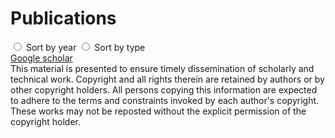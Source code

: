 # Publications

 <div class="row">
          <div class="col-lg-12">
            <div class="bs-component">
              <div class="btn-toolbar">
              <div class="btn-group" data-toggle="buttons">
                <label class="btn btn-primary btn-sm active" onclick="pubCall_year();">
                		<i class="fa fa-sort"></i>
                    <input type="radio" name="options" id="option1"> Sort by year
                </label>
                <label class="btn btn-sm btn-primary" onclick="pubCall_type();">
                		<i class="fa fa-sort"></i>
                    <input type="radio" name="options" id="option2"> Sort by type
                </label>
              </div>
              <a href="http://scholar.google.fr/citations?user=Fnkc3a4AAAAJ&amp;hl=en" class="btn btn-sm btn-warning">
              <i class="fa fa-globe"></i>
              Google scholar</a>
              </div>
              <div id="pub_box">
              </div>
            </div>
          </div>
        </div>

<div class="well">
This material is presented to ensure timely dissemination of scholarly and technical work. Copyright and all rights therein are retained by authors or by other copyright holders. All persons copying this information are expected to adhere to the terms and constraints invoked by each author's copyright. These works may not be reposted without the explicit permission of the copyright holder.
</div>
